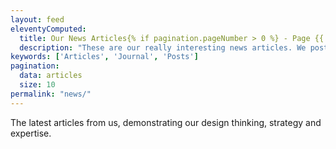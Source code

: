 ```yaml
---
layout: feed
eleventyComputed:
  title: Our News Articles{% if pagination.pageNumber > 0 %} - Page {{ pagination.pageNumber }}{% endif %}
  description: "These are our really interesting news articles. We post about subjects related to our lovely products{% if pagination.pageNumber > 0 %} - Page {{ pagination.pageNumber }}{% endif %}"
keywords: ['Articles', 'Journal', 'Posts']
pagination:
  data: articles
  size: 10
permalink: "news/"
---
```


The latest articles from us, demonstrating our design thinking, strategy and expertise.
